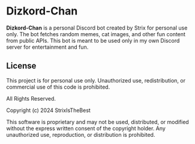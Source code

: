 # Dizkord-Chan

**Dizkord-Chan** is a personal Discord bot created by Strix for personal use only. The bot fetches random memes, cat images, and other fun content from public APIs. This bot is meant to be used only in my own Discord server for entertainment and fun.

## License

This project is for personal use only. Unauthorized use, redistribution, or commercial use of this code is prohibited. 

All Rights Reserved.

Copyright (c) 2024 StrixIsTheBest

This software is proprietary and may not be used, distributed, or modified without the express written consent of the copyright holder. Any unauthorized use, reproduction, or distribution is prohibited.
